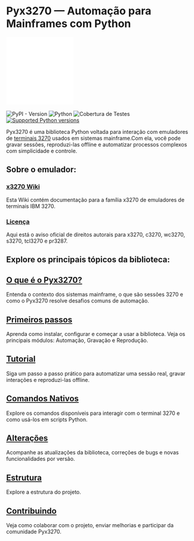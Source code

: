 # Pyx3270 — Automação para Mainframes com Python

<img src="./docs/assets/logo.svg" width="180px">

![PyPI - Version](https://img.shields.io/pypi/v/pyx3270)
![Python](https://img.shields.io/badge/language-Python-blue?logo=python)
![Cobertura de Testes](https://img.shields.io/badge/cobertura-97%25-brightgreen?logo=pytest)
[![Supported Python versions](https://img.shields.io/pypi/pyversions/fastapi.svg?color=%2334D058)](https://pypi.org/project/fastapi)

Pyx3270 é uma biblioteca Python voltada para interação com emuladores de [terminais 3270](https://www.ibm.com/docs/api/v1/content/zosbasics%2Fcom.ibm.zos.znetwork%2Fznetwork_261.htm?parsebody=true&lang=en) usados em sistemas mainframe.Com ela, você pode gravar sessões, reproduzi-las offline e automatizar processos complexos com simplicidade e controle.

## Sobre o emulador:

### [x3270 Wiki](https://x3270.miraheze.org/wiki/Main_Page)
Esta Wiki contém documentação para a família x3270 de emuladores de terminais IBM 3270. 

### [Licença](https://x3270.miraheze.org/wiki/X3270_license)
Aqui está o aviso oficial de direitos autorais para x3270, c3270, wc3270, s3270, tcl3270 e pr3287.

## Explore os principais tópicos da biblioteca:

## [O que é o Pyx3270?](./docs/sobre.md)  
Entenda o contexto dos sistemas mainframe, o que são sessões 3270 e como o Pyx3270 resolve desafios comuns de automação.

## [Primeiros passos](./docs/primeiros_passos.md)  
Aprenda como instalar, configurar e começar a usar a biblioteca. Veja os principais módulos: Automação, Gravação e Reprodução.

## [Tutorial](./docs/tutorial.md)  
Siga um passo a passo prático para automatizar uma sessão real, gravar interações e reproduzi-las offline.

<!-- ## [Automação](automacao.md)  
Aprenda como criar um processo automatico em um sistema Mainframe, as melhores praticas para desenvolvimento de novas bibliotecas. -->

## [Comandos Nativos](./docs/comandos.md)  
Explore os comandos disponíveis para interagir com o terminal 3270 e como usá-los em scripts Python.

## [Alterações](./docs/changelog.md)  
Acompanhe as atualizações da biblioteca, correções de bugs e novas funcionalidades por versão.

## [Estrutura](./docs/estrutura.md)  
Explore a estrutura do projeto.

## [Contribuindo](./docs/contribuindo.md)  
Veja como colaborar com o projeto, enviar melhorias e participar da comunidade Pyx3270.
